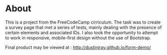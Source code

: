 # About
This is a project from the FreeCodeCamp cirriculum. The task was to create a survey page that met a series of tests, mainly dealing with the presence of certain elements and associated IDs. I also took the opportunity to attempt to work in responsive, mobile-first design without the use of Bootstrap. 

Final product may be viewed at : http://dustinjray.github.io/form-demo/
